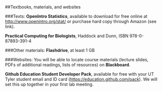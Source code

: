 ##Textbooks, materials, and websites

###Texts: 
**OpenIntro Statistics**, available to download for free online at http://www.openintro.org/stat/ or purchase hard copy through Amazon (see link).

**Practical Computing for Biologists**, Haddock and Dunn, ISBN 978-0-87893-391-4

###Other materials:
**Flashdrive**, at least 1 GB

###Websites:
You will be able to locate course materials (lecture slides, PDFs of additional readings, lists of resources) on **Blackboard**. 

**Github Education Student Developer Pack**, available for free with your UT Tyler student email and ID card (https://education.github.com/pack). We will set this up together in your first lab meeting.

